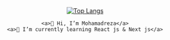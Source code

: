 <div align="center">
    <a href="#">
      <img src="https://github-readme-stats.vercel.app/api/top-langs/?username=mohamadrzm&layout=donut&theme=radical" alt="Top Langs">
    </a>

    <a>👋 Hi, I’m Mohamadreza</a>
    <a>🧪 I’m currently learning React js & Next js</a>

  </div>
  
